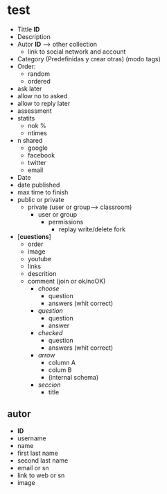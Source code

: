 # test

* Tittle **ID**
* Description
* Autor **ID** --> other collection
  * link to social network and account
* Category (Predefinidas y crear otras) (modo tags)
* Order:
  * random
  * ordered
* ask later
* allow no to asked
* allow to reply later
* assessment
* statits
  * nok %
  * ntimes
* n shared
  * google
  * facebook
  * twitter
  * email
* Date
* date published
* max time to finish
* public or private
  * private (user or group--> classroom)
      * user or group
        * permissions
          * replay write/delete fork
* [**cuestions**]
  * order
  * image
  * youtube
  * links
  * descrition
  * comment (join or ok/noOK)
    * *choose*
      * question  
      * answers (whit correct)
    * *question*
      * question
      * answer
    * *checked*
      * question  
      * answers (whit correct)
    * *arrow*
      * column A
      * colum B
      * (internal schema)
    * *seccion*
      * title


## autor
  * **ID**
  * username
  * name
  * first last name
  * second last name
  * email or sn
  * link to web or sn
  * image
